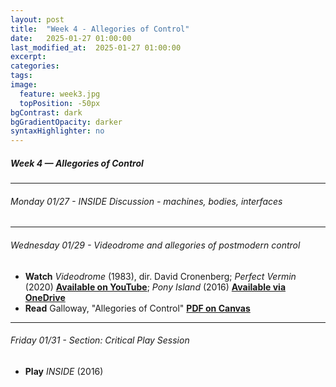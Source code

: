 ```yaml
---
layout: post
title:  "Week 4 - Allegories of Control"
date:   2025-01-27 01:00:00
last_modified_at:  2025-01-27 01:00:00
excerpt: 
categories: 
tags: 
image:
  feature: week3.jpg
  topPosition: -50px
bgContrast: dark
bgGradientOpacity: darker
syntaxHighlighter: no
---
```


##### **Week 4 — Allegories of Control**

---

###### Monday 01/27 - *INSIDE* Discussion - machines, bodies, interfaces

---

###### Wednesday 01/29 - *Videodrome* and allegories of postmodern control

- **Watch** *Videodrome* (1983), dir. David Cronenberg; *Perfect Vermin* (2020) [**Available on YouTube**](https://www.youtube.com/watch?v=XKiJ1zf3XJo); *Pony Island* (2016) [**Available via OneDrive**]()
- **Read** Galloway, "Allegories of Control" [**PDF on Canvas**]()
---

###### Friday 01/31 - Section: Critical Play Session
- **Play** *INSIDE* (2016) 